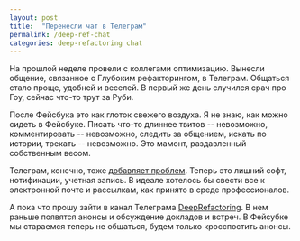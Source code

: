 ```yaml
---
layout: post
title:  "Перенесли чат в Телеграм"
permalink: /deep-ref-chat
categories: deep-refactoring chat
---
```


На прошлой неделе провели с коллегами оптимизацию. Вынесли общение, связанное с
Глубоким рефакторингом, в Телеграм. Общаться стало проще, удобней и веселей. В
первый же день случился срач про Гоу, сейчас что-то трут за Руби.

После Фейсбука это как глоток свежего воздуха. Я не знаю, как можно сидеть в
Фейсбуке. Писать что-то длиннее твитов -- невозможно, комментировать --
невозможно, следить за общением, искать по истории, трекать -- невозможно. Это
мамонт, раздавленный собственным весом.

Телеграм, конечно, тоже [добавляет проблем](/telegram). Теперь это лишний софт,
нотификации, учетная запись. В идеале хотелось бы свести все к электронной почте
и рассылкам, как принято в среде профессионалов.

А пока что прошу зайти в канал Телеграма
[DeepRefactoring](https://telegram.me/deeprefactoring). В нем раньше появятся
анонсы и обсуждение докладов и встреч. В Фейсубке мы стараемся теперь не
общаться, будем только кросспостить анонсы.
